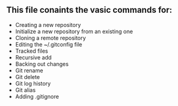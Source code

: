 ## This file conaints the vasic commands for: 
- Creating a new repository
- Initialize a new repository from an existing one
- Cloning a remote repository
- Editing the ~/.gitconfig file
- Tracked files
- Recursive add
- Backing out changes
- Git rename
- Git delete 
- Git log history 
- Git alias
- Adding .gitignore
